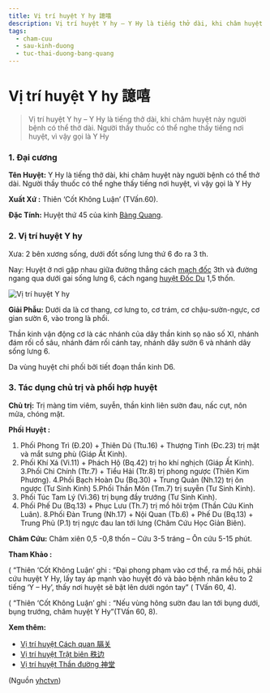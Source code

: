```yaml
---
title: Vị trí huyệt Y hy 譩嘻
description: Vị trí huyệt Y hy – Y Hy là tiếng thở dài, khi châm huyệt này người bệnh có thể thở dài. Người thầy thuốc có thể nghe thấy tiếng nơi huyệt, vì vậy gọi là Y Hy
tags:
  - cham-cuu
  - sau-kinh-duong
  - tuc-thai-duong-bang-quang
---
```


# Vị trí huyệt Y hy 譩嘻 

> Vị trí huyệt Y hy – Y Hy là tiếng thở dài, khi châm huyệt này người bệnh có thể thở dài. Người thầy thuốc có thể nghe thấy tiếng nơi huyệt, vì vậy gọi là Y Hy

### 1. Đại cương

**Tên Huyệt:** Y Hy là tiếng thở dài, khi châm huyệt này người bệnh có thể thở dài. Người thầy thuốc có thể nghe thấy tiếng nơi huyệt, vì vậy gọi là Y Hy

**Xuất Xứ :** Thiên ‘Cốt Không Luận’ (TVấn.60).

**Đặc Tính:** Huyệt thứ 45 của kinh [Bàng Quang](/yhctvn/kinh-tuc-thai-duong-bang-quang).

### 2. Vị trí huyệt Y hy

Xưa: 2 bên xương sống, dưới đốt sống lưng thứ 6 đo ra 3 th.

Nay: Huyệt ở nơi gặp nhau giữa đường thẳng cách [mạch đốc](/yhctvn/dai-cuong-mach-doc) 3th và đường ngang qua dưới gai sống lưng 6, cách ngang [huyệt Đốc Du](/yhctvn/vi-tri-huyet-doc-du-%e7%9d%a3%e4%bf%9e) 1,5 thốn.

![Vị trí huyệt Y hy](/imgs/yhctvn/huyet-y-hy-300x169.jpg)

**Giải Phẫu:** Dưới da là cơ thang, cơ lưng to, cơ trám, cơ chậu-sườn-ngực, cơ gian sườn 6, vào trong là phổi.

Thần kinh vận động cơ là các nhánh của dây thần kinh sọ não số XI, nhánh đám rối cổ sâu, nhánh đám rối cánh tay, nhánh dây sườn 6 và nhánh dây sống lưng 6.

Da vùng huyệt chi phối bởi tiết đoạn thần kinh D6.

### 3. Tác dụng chủ trị và phối hợp huyệt

**Chủ trị:** Trị màng tim viêm, suyễn, thần kinh liên sườn đau, nấc cụt, nôn mửa, chóng mặt.

**Phối Huyệt :**

1. Phối Phong Trì (Đ.20) + Thiên Dũ (Ttu.16) + Thượng Tinh (Đc.23) trị mặt và mắt sưng phù (Giáp Ất Kinh).
2. Phối Khí Xá (Vi.11) + Phách Hộ (Bq.42) trị ho khí nghịch (Giáp Ất Kinh). 3.Phối Chi Chính (Ttr.7) + Tiểu Hải (Ttr.8) trị phong ngược (Thiên Kim Phương). 4.Phối Bạch Hoàn Du (Bq.30) + Trung Quản (Nh.12) trị ôn ngược (Tư Sinh Kinh) 5.Phối Thần Môn (Tm.7) trị suyễn (Tư Sinh Kinh).
3. Phối Túc Tam Lý (Vi.36) trị bụng đầy trướng (Tư Sinh Kinh).
4. Phối Phế Du (Bq.13) + Phục Lưu (Th.7) trị mồ hôi trộm (Thần Cứu Kinh Luân). 8.Phối Đàn Trung (Nh.17) + Nội Quan (Tb.6) + Phế Du (Bq.13) + Trung Phủ (P.1) trị ngực đau lan tới lưng (Châm Cứu Học Giản Biên).

**Châm Cứu:** Châm xiên 0,5 -0,8 thốn – Cứu 3-5 tráng – Ôn cứu 5-15 phút.

**Tham Khảo :**

( “Thiên ‘Cốt Không Luận’ ghi : “Đại phong phạm vào cơ thể, ra mồ hôi, phải cứu huyệt Y Hy, lấy tay áp mạnh vào huyệt đó và bảo bệnh nhân kêu to 2 tiếng ‘Y – Hy’, thấy nơi huyệt sẽ bật lên dưới ngón tay” ( TVấn 60, 4).

( “Thiên ‘Cốt Không Luận’ ghi : “Nếu vùng hông sườn đau lan tới bụng dưới, bụng trướng, châm huyệt Y Hy”(TVấn 60, 8).

**Xem thêm:**

* [Vị trí huyệt Cách quan 膈关](/yhctvn/vi-tri-huyet-cach-quan-%e8%86%88%e5%85%b3)
* [Vị trí huyệt Trật biên 秩边](/yhctvn/vi-tri-huyet-trat-bien-%e7%a7%a9%e8%be%b9)
* [Vị trí huyệt Thần đường 神堂](/yhctvn/vi-tri-huyet-than-duong-%e7%a5%9e%e5%a0%82)

(Nguồn <a href="https://yhctvn.com/vi-tri-huyet-y-hy-譩嘻/" target="_blank">yhctvn</a>)

